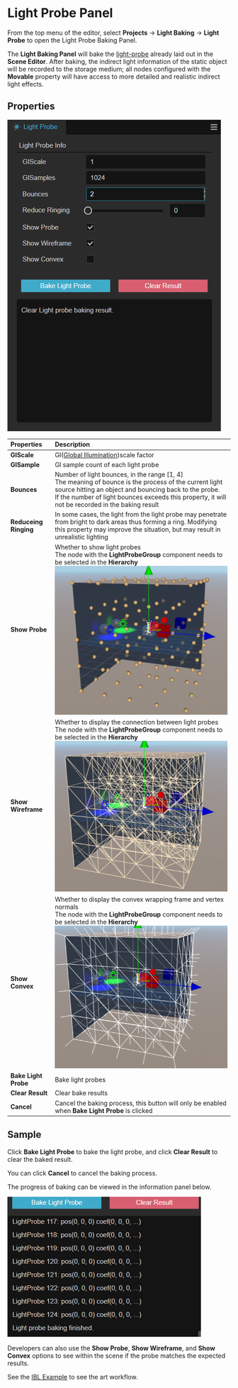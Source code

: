 # Light Probe Panel

From the top menu of the editor, select **Projects** -> **Light Baking** -> **Light Probe** to open the Light Probe Baking Panel.

The **Light Baking Panel** will bake the [light-probe](light-probe.md) already laid out in the **Scene Editor**. After baking, the indirect light information of the static object will be recorded to the storage medium; all nodes configured with the **Movable** property will have access to more detailed and realistic indirect light effects.

## Properties

![light-probe-panel](light-probe-panel/bake-panel.png)

| Properties | Description |
| :-- | :-- |
| **GIScale** | GI([Global Illumination](https://en.wikipedia.org/wiki/Global_illumination))scale factor |
| **GISample** | GI sample count of each light probe |
| **Bounces** | Number of light bounces, in the range [1, 4] <br> The meaning of bounce is the process of the current light source hitting an object and bouncing back to the probe. <br> If the number of light bounces exceeds this property, it will not be recorded in the baking result |
| **Reduceing Ringing** | In some cases, the light from the light probe may penetrate from bright to dark areas thus forming a ring. Modifying this property may improve the situation, but may result in unrealistic lighting |
| **Show Probe** | Whether to show light probes <br> The node with the **LightProbeGroup** component needs to be selected in the **Hierarchy** <br> ![probe](light-probe-panel/probe.png) |
| **Show Wireframe** | Whether to display the connection between light probes <br> The node with the **LightProbeGroup** component needs to be selected in the **Hierarchy** <br> ![wireframe](light-probe-panel/wireframe.png) |
| **Show Convex** | Whether to display the convex wrapping frame and vertex normals <br> The node with the **LightProbeGroup** component needs to be selected in the **Hierarchy** <br> ![convex](light-probe-panel/convex.png)|
| **Bake Light Probe** | Bake light probes |
| **Clear Result** | Clear bake results |
| **Cancel** | Cancel the baking process, this button will only be enabled when **Bake Light Probe** is clicked |

## Sample

Click **Bake Light Probe** to bake the light probe, and click **Clear Result** to clear the baked result.

You can click **Cancel** to cancel the baking process.

The progress of baking can be viewed in the information panel below.

![info](light-probe-panel/info.png)

Developers can also use the **Show Probe**, **Show Wireframe**, and **Show Convex** options to see within the scene if the probe matches the expected results.

See the [IBL Example](example.md) to see the art workflow.
